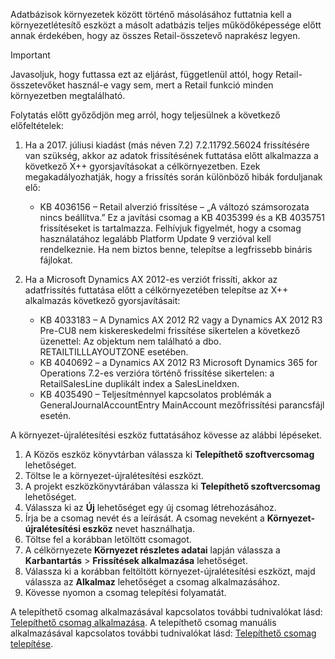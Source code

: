 Adatbázisok környezetek között történő másolásához futtatnia kell a környezetlétesítő eszközt a másolt adatbázis teljes működőképessége előtt annak érdekében, hogy az összes Retail-összetevő naprakész legyen.

> [!IMPORTANT]
> Javasoljuk, hogy futtassa ezt az eljárást, függetlenül attól, hogy Retail-összetevőket használ-e vagy sem, mert a Retail funkció minden környezetben megtalálható. 

Folytatás előtt győződjön meg arról, hogy teljesülnek a következő előfeltételek:
1. Ha a 2017. júliusi kiadást (más néven 7.2) 7.2.11792.56024 frissítésére van szükség, akkor az adatok frissítésének futtatása előtt alkalmazza a következő X++ gyorsjavításokat a célkörnyezetben. Ezek megakadályozhatják, hogy a frissítés során különböző hibák forduljanak elő:

    - KB 4036156 – Retail alverzió frissítése – „A változó számsorozata nincs beállítva.” Ez a javítási csomag a KB 4035399 és a KB 4035751 frissítéseket is tartalmazza. Felhívjuk figyelmét, hogy a csomag használatához legalább Platform Update 9 verzióval kell rendelkeznie. Ha nem biztos benne, telepítse a legfrissebb bináris fájlokat.
    
2. Ha a Microsoft Dynamics AX 2012-es verziót frissíti, akkor az adatfrissítés futtatása előtt a célkörnyezetében telepítse az X++ alkalmazás következő gyorsjavításait:
    - KB 4033183 – A Dynamics AX 2012 R2 vagy a Dynamics AX 2012 R3 Pre-CU8 nem kiskereskedelmi frissítése sikertelen a következő üzenettel: Az objektum nem található a dbo. RETAILTILLLAYOUTZONE esetében.
    - KB 4040692 – a Dynamics AX 2012 R3 Microsoft Dynamics 365 for Operations 7.2-es verzióra történő frissítése sikertelen: a RetailSalesLine duplikált index a SalesLineIdxen.
    - KB 4035490 – Teljesítménnyel kapcsolatos problémák a GeneralJournalAccountEntry MainAccount mezőfrissítési parancsfájl esetén.


A környezet-újralétesítési eszköz futtatásához kövesse az alábbi lépéseket.

1. A Közös eszköz könyvtárban válassza ki **Telepíthető szoftvercsomag** lehetőséget.
2. Töltse le a környezet-újralétesítési eszközt.
3. A projekt eszközkönyvtárában válassza ki **Telepíthető szoftvercsomag** lehetőséget.
4. Válassza ki az **Új** lehetőséget egy új csomag létrehozásához.
5. Írja be a csomag nevét és a leírását. A csomag neveként a **Környezet-újralétesítési eszköz** nevet használhatja.
6. Töltse fel a korábban letöltött csomagot.
7. A célkörnyezete **Környezet részletes adatai** lapján válassza a **Karbantartás** > **Frissítések alkalmazása** lehetőséget.
8. Válassza ki a korábban feltöltött környezet-újralétesítési eszközt, majd válassza az **Alkalmaz** lehetőséget a csomag alkalmazásához.
9. Kövesse nyomon a csomag telepítési folyamatát. 

A telepíthető csomag alkalmazásával kapcsolatos további tudnivalókat lásd: [Telepíthető csomag alkalmazása](../deployment/create-apply-deployable-package.md). A telepíthető csomag manuális alkalmazásával kapcsolatos további tudnivalókat lásd: [Telepíthető csomag telepítése](../deployment/install-deployable-package.md).
